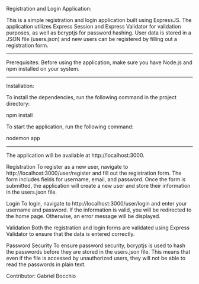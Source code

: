 Registration and Login Application:

This is a simple registration and login application built using ExpressJS. The application utilizes Express Session and Express Validator for validation purposes, as well as bcryptjs for password hashing. User data is stored in a JSON file (users.json) and new users can be registered by filling out a registration form.

----------------------------------------
Prerequisites:
Before using the application, make sure you have Node.js and npm installed on your system.

-----------------------------------------
Installation:

To install the dependencies, run the following command in the project directory:

npm install

To start the application, run the following command:

nodemon app

-----------------------------------------
The application will be available at http://localhost:3000.

Registration
To register as a new user, navigate to http://localhost:3000/user/register and fill out the registration form. The form includes fields for username, email, and password. Once the form is submitted, the application will create a new user and store their information in the users.json file.

Login
To login, navigate to http://localhost:3000/user/login and enter your username and password. If the information is valid, you will be redirected to the home page. Otherwise, an error message will be displayed.

Validation
Both the registration and login forms are validated using Express Validator to ensure that the data is entered correctly.

Password Security
To ensure password security, bcryptjs is used to hash the passwords before they are stored in the users.json file. This means that even if the file is accessed by unauthorized users, they will not be able to read the passwords in plain text.

Contributor:
Gabriel Bocchio